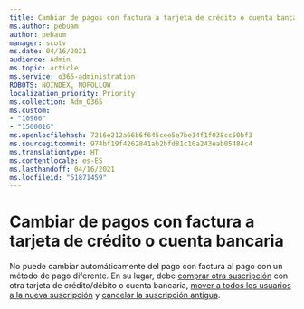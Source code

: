 ```yaml
---
title: Cambiar de pagos con factura a tarjeta de crédito o cuenta bancaria
ms.author: pebuam
author: pebaum
manager: scotv
ms.date: 04/16/2021
audience: Admin
ms.topic: article
ms.service: o365-administration
ROBOTS: NOINDEX, NOFOLLOW
localization_priority: Priority
ms.collection: Adm_O365
ms.custom:
- "10966"
- "1500016"
ms.openlocfilehash: 7216e212a66b6f645cee5e7be14f1f038cc50bf3
ms.sourcegitcommit: 974bf19f4262841ab2bfd81c10a243eab05484c4
ms.translationtype: HT
ms.contentlocale: es-ES
ms.lasthandoff: 04/16/2021
ms.locfileid: "51871459"
---
```

# <a name="change-from-invoice-payments-to-credit-card-or-bank-account"></a>Cambiar de pagos con factura a tarjeta de crédito o cuenta bancaria

No puede cambiar automáticamente del pago con factura al pago con un método de pago diferente. En su lugar, debe [comprar otra suscripción](https://docs.microsoft.com/microsoft-365/commerce/try-or-buy-microsoft-365#buy-a-different-subscription) con otra tarjeta de crédito/débito o cuenta bancaria, [mover a todos los usuarios a la nueva suscripción](https://docs.microsoft.com/microsoft-365/commerce/subscriptions/move-users-different-subscription) y [cancelar la suscripción antigua](https://docs.microsoft.com/microsoft-365/commerce/subscriptions/cancel-your-subscription). 